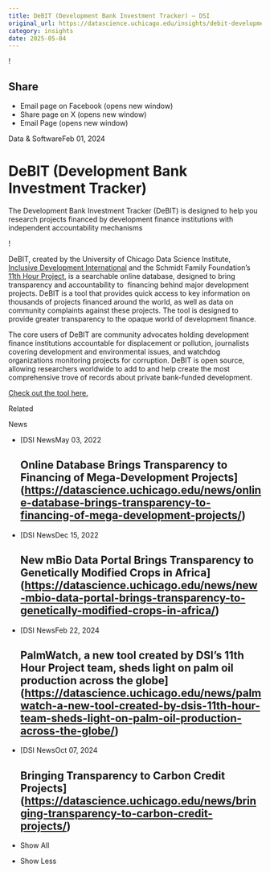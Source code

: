 ```yaml
---
title: DeBIT (Development Bank Investment Tracker) – DSI
original_url: https://datascience.uchicago.edu/insights/debit-development-bank-investment-tracker
category: insights
date: 2025-05-04
---
```


!

## Share

* Email page on Facebook (opens new window)
* Share page on X (opens new window)
* Email Page (opens new window)

<!-- Table-like structure detected -->

Data & SoftwareFeb 01, 2024

# DeBIT (Development Bank Investment Tracker)

The Development Bank Investment Tracker (DeBIT) is designed to help you research projects financed by development finance institutions with independent accountability mechanisms

!

DeBIT, created by the University of Chicago Data Science Institute, [Inclusive Development International](https://www.inclusivedevelopment.net/) and the Schmidt Family Foundation’s [11th Hour Project](https://datascience.uchicago.edu/outreach/11th-hour-project/), is a searchable online database, designed to bring transparency and accountability to  financing behind major development projects. DeBIT is a tool that provides quick access to key information on thousands of projects financed around the world, as well as data on community complaints against these projects. The tool is designed to provide greater transparency to the opaque world of development finance.

The core users of DeBIT are community advocates holding development finance institutions accountable for displacement or pollution, journalists covering development and environmental issues, and watchdog organizations monitoring projects for corruption. DeBIT is open source, allowing researchers worldwide to add to and help create the most comprehensive trove of records about private bank-funded development.

[Check out the tool here.](https://debit.datascience.uchicago.edu/about)

Related

News

* [DSI NewsMay 03, 2022

  ## Online Database Brings Transparency to Financing of Mega-Development Projects](https://datascience.uchicago.edu/news/online-database-brings-transparency-to-financing-of-mega-development-projects/)
* [DSI NewsDec 15, 2022

  ## New mBio Data Portal Brings Transparency to Genetically Modified Crops in Africa](https://datascience.uchicago.edu/news/new-mbio-data-portal-brings-transparency-to-genetically-modified-crops-in-africa/)
* [DSI NewsFeb 22, 2024

  ## PalmWatch, a new tool created by DSI’s 11th Hour Project team, sheds light on palm oil production across the globe](https://datascience.uchicago.edu/news/palmwatch-a-new-tool-created-by-dsis-11th-hour-team-sheds-light-on-palm-oil-production-across-the-globe/)
* [DSI NewsOct 07, 2024

  ## Bringing Transparency to Carbon Credit Projects](https://datascience.uchicago.edu/news/bringing-transparency-to-carbon-credit-projects/)

+ Show All
- Show Less